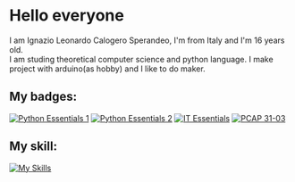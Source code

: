 <h1> Hello everyone </h1>
<p>I am Ignazio Leonardo Calogero Sperandeo, I'm from Italy and I'm 16 years old. <br>
I am studing theoretical computer science and python language. I make project with arduino(as hobby) and I like to do maker.
</p>
<h2> My badges: </h2>



[![Python Essentials 1](https://images.credly.com/size/340x100/images/68c0b94d-f6ac-40b1-a0e0-921439eb092e/image.png)](https://www.credly.com/badges/d5c81272-ece6-4ac0-8c71-b2dd02c1c80f/public_url) [![Python Essentials 2](https://images.credly.com/size/340x100/images/3f802526-7274-4230-91ab-f6d1a35340e6/image.png)]([https://www.credly.com/badges/d5c81272-ece6-4ac0-8c71-b2dd02c1c80f/public_url](https://www.credly.com/badges/d5c81272-ece6-4ac0-8c71-b2dd02c1c80f/public_url)) [![IT Essentials](https://images.credly.com/size/340x100/images/04e8034c-81f5-4f7f-ab23-e8b428c31ce9/ITE.png)]([https://www.credly.com/badges/9c24a925-9e60-428f-a8fa-1f4572c8c41f/public_url) [![PCAP 31-03](https://images.credly.com/size/340x100/images/587b02d4-41d5-4a81-9b9d-b5076200713c/pcap-31-xx.png)]([https://www.credly.com/badges/f7186799-93e7-42f3-85ef-996e4240d9bf/public_url)


<h2>My skill: </h2>

[![My Skills](https://skillicons.dev/icons?i=python,c,cpp,java,arduino,linux,cmd)](https://skillicons.dev)
